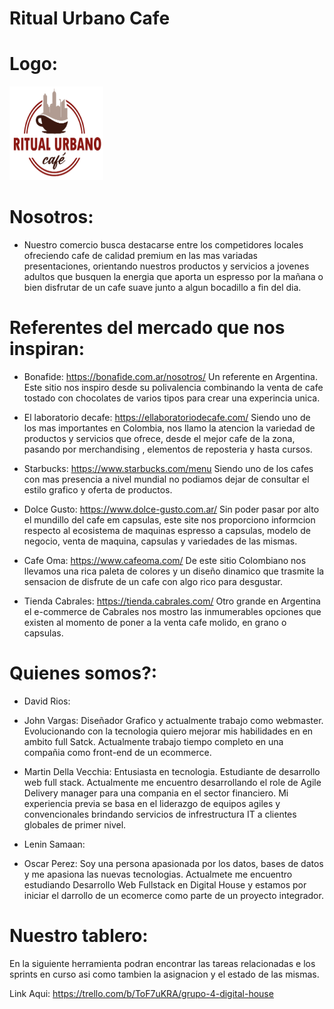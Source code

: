 # Ritual Urbano Cafe

# Logo: 
<img src="/design/logotipo/logo-ritual-urbano.png" alt="logo" width="150" height="150">

# Nosotros:
* Nuestro comercio busca destacarse entre los competidores locales ofreciendo cafe de calidad premium en las mas variadas presentaciones, orientando nuestros productos y servicios a jovenes adultos que busquen la energia que aporta un espresso por la mañana o bien disfrutar de un cafe suave junto a algun bocadillo a fin del dia.

# Referentes del mercado que nos inspiran:

-  Bonafide: https://bonafide.com.ar/nosotros/
    Un referente en Argentina. Este sitio nos inspiro desde su polivalencia combinando la venta de cafe tostado con chocolates de varios tipos para crear una experincia unica.

- El laboratorio decafe:  https://ellaboratoriodecafe.com/
    Siendo uno de los mas importantes en Colombia, nos llamo la atencion la variedad de productos y servicios que ofrece, desde el mejor cafe de la zona, pasando por merchandising , elementos de reposteria y hasta cursos. 

- Starbucks: https://www.starbucks.com/menu
    Siendo uno de los cafes con mas presencia a nivel mundial no podiamos dejar de consultar el estilo grafico y oferta de productos.

- Dolce Gusto: https://www.dolce-gusto.com.ar/
    Sin poder pasar por alto el mundillo del cafe em capsulas, este site nos proporciono informcion respecto al ecosistema de maquinas espresso a capsulas, modelo de negocio, venta de maquina, capsulas y variedades de las mismas.

- Cafe Oma: https://www.cafeoma.com/
    De este sitio Colombiano nos llevamos una rica paleta de colores y un diseño dinamico que trasmite la sensacion de disfrute de un cafe con algo rico para desgustar.

- Tienda Cabrales: https://tienda.cabrales.com/
    Otro grande en Argentina el e-commerce de Cabrales nos mostro las inmumerables opciones que existen al momento de poner a la venta cafe molido, en grano o capsulas. 

# Quienes somos?:

- David Rios:

- John Vargas: Diseñador Grafico y actualmente trabajo como webmaster. Evolucionando con la tecnologia quiero mejorar mis habilidades en en ambito full Satck. Actualmente trabajo tiempo completo en una compañia como front-end de un ecommerce.

- Martin Della Vecchia: Entusiasta en tecnologia. Estudiante de desarrollo web full stack.  Actualmente me encuentro desarrollando el role de Agile Delivery manager para una compania en el sector financiero. Mi experiencia previa se basa en el liderazgo de equipos agiles y convencionales brindando servicios de infrestructura IT a clientes globales de primer nivel.

- Lenin Samaan:

- Oscar Perez: Soy una persona apasionada por los datos, bases de datos y me apasiona las nuevas tecnologias. Actualmete me encuentro estudiando Desarrollo Web Fullstack en Digital House y estamos por iniciar el darrollo de un ecomerce como parte de un proyecto integrador.

# Nuestro tablero:
En la siguiente herramienta podran encontrar las tareas relacionadas e los sprints en curso asi como tambien la asignacion y el estado de las mismas.

Link Aqui: https://trello.com/b/ToF7uKRA/grupo-4-digital-house
